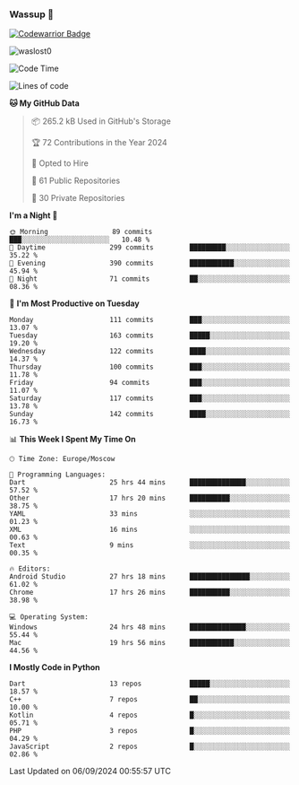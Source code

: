 ### Wassup 👋

[![Codewarrior Badge](https://www.codewars.com/users/waslost/badges/small)](https://www.codewars.com/users/waslost)

<p align="left"> <img src="https://komarev.com/ghpvc/?username=waslost0" alt="waslost0" /></p>

<!--START_SECTION:waka-->
![Code Time](http://img.shields.io/badge/Code%20Time-4%2C826%20hrs%204%20mins-blue)

![Lines of code](https://img.shields.io/badge/From%20Hello%20World%20I%27ve%20Written-1.4%20million%20lines%20of%20code-blue)

**🐱 My GitHub Data** 

> 📦 265.2 kB Used in GitHub's Storage 
 > 
> 🏆 72 Contributions in the Year 2024
 > 
> 💼 Opted to Hire
 > 
> 📜 61 Public Repositories 
 > 
> 🔑 30 Private Repositories 
 > 
**I'm a Night 🦉** 

```text
🌞 Morning                89 commits          ███░░░░░░░░░░░░░░░░░░░░░░   10.48 % 
🌆 Daytime                299 commits         █████████░░░░░░░░░░░░░░░░   35.22 % 
🌃 Evening                390 commits         ███████████░░░░░░░░░░░░░░   45.94 % 
🌙 Night                  71 commits          ██░░░░░░░░░░░░░░░░░░░░░░░   08.36 % 
```
📅 **I'm Most Productive on Tuesday** 

```text
Monday                   111 commits         ███░░░░░░░░░░░░░░░░░░░░░░   13.07 % 
Tuesday                  163 commits         █████░░░░░░░░░░░░░░░░░░░░   19.20 % 
Wednesday                122 commits         ████░░░░░░░░░░░░░░░░░░░░░   14.37 % 
Thursday                 100 commits         ███░░░░░░░░░░░░░░░░░░░░░░   11.78 % 
Friday                   94 commits          ███░░░░░░░░░░░░░░░░░░░░░░   11.07 % 
Saturday                 117 commits         ███░░░░░░░░░░░░░░░░░░░░░░   13.78 % 
Sunday                   142 commits         ████░░░░░░░░░░░░░░░░░░░░░   16.73 % 
```


📊 **This Week I Spent My Time On** 

```text
🕑︎ Time Zone: Europe/Moscow

💬 Programming Languages: 
Dart                     25 hrs 44 mins      ██████████████░░░░░░░░░░░   57.52 % 
Other                    17 hrs 20 mins      ██████████░░░░░░░░░░░░░░░   38.75 % 
YAML                     33 mins             ░░░░░░░░░░░░░░░░░░░░░░░░░   01.23 % 
XML                      16 mins             ░░░░░░░░░░░░░░░░░░░░░░░░░   00.63 % 
Text                     9 mins              ░░░░░░░░░░░░░░░░░░░░░░░░░   00.35 % 

🔥 Editors: 
Android Studio           27 hrs 18 mins      ███████████████░░░░░░░░░░   61.02 % 
Chrome                   17 hrs 26 mins      ██████████░░░░░░░░░░░░░░░   38.98 % 

💻 Operating System: 
Windows                  24 hrs 48 mins      ██████████████░░░░░░░░░░░   55.44 % 
Mac                      19 hrs 56 mins      ███████████░░░░░░░░░░░░░░   44.56 % 
```

**I Mostly Code in Python** 

```text
Dart                     13 repos            █████░░░░░░░░░░░░░░░░░░░░   18.57 % 
C++                      7 repos             ██░░░░░░░░░░░░░░░░░░░░░░░   10.00 % 
Kotlin                   4 repos             █░░░░░░░░░░░░░░░░░░░░░░░░   05.71 % 
PHP                      3 repos             █░░░░░░░░░░░░░░░░░░░░░░░░   04.29 % 
JavaScript               2 repos             █░░░░░░░░░░░░░░░░░░░░░░░░   02.86 % 
```




 Last Updated on 06/09/2024 00:55:57 UTC
<!--END_SECTION:waka-->

